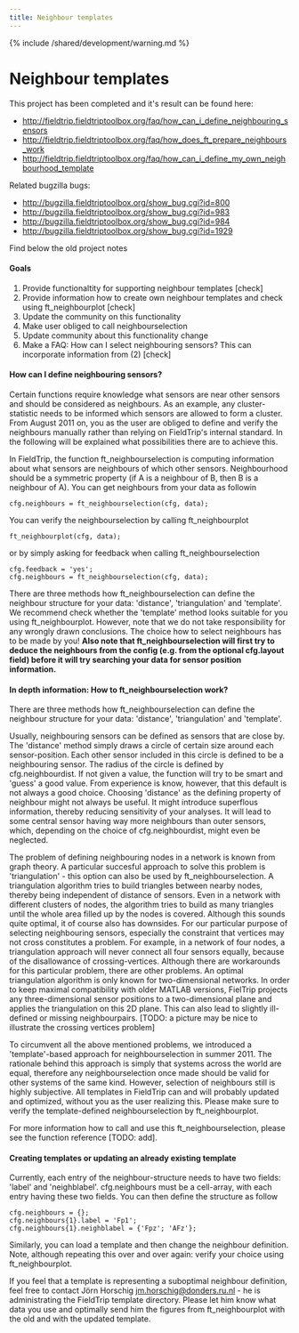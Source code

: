```yaml
---
title: Neighbour templates
---
```


{% include /shared/development/warning.md %}

# Neighbour templates

This project has been completed and it's result can be found here:

- <http://fieldtrip.fieldtriptoolbox.org/faq/how_can_i_define_neighbouring_sensors>
- <http://fieldtrip.fieldtriptoolbox.org/faq/how_does_ft_prepare_neighbours_work>
- <http://fieldtrip.fieldtriptoolbox.org/faq/how_can_i_define_my_own_neighbourhood_template>

Related bugzilla bugs:

- <http://bugzilla.fieldtriptoolbox.org/show_bug.cgi?id=800>
- <http://bugzilla.fieldtriptoolbox.org/show_bug.cgi?id=983>
- <http://bugzilla.fieldtriptoolbox.org/show_bug.cgi?id=984>
- <http://bugzilla.fieldtriptoolbox.org/show_bug.cgi?id=1929>

Find below the old project notes

#### Goals

1. Provide functionaltity for supporting neighbour templates [check]
2. Provide information how to create own neighbour templates and check using ft_neighbourplot [check]
3. Update the community on this functionality
4. Make user obliged to call neighbourselection
5. Update community about this functionality change
6. Make a FAQ: How can I select neighbouring sensors? This can incorporate information from (2) [check]

#### How can I define neighbouring sensors?

Certain functions require knowledge what sensors are near other sensors and should be considered as neighbours. As an example, any cluster-statistic needs to be informed which sensors are allowed to form a cluster. From August 2011 on, you as the user are obliged to define and verify the neighbours manually rather than relying on FieldTrip's internal standard. In the following will be explained what possibilities there are to achieve this.

In FieldTrip, the function ft_neighbourselection is computing information about what sensors are neighbours of which other sensors. Neighbourhood should be a symmetric property (if A is a neighbour of B, then B is a neighbour of A). You can get neighbours from your data as followin

    cfg.neighbours = ft_neighbourselection(cfg, data);

You can verify the neighbourselection by calling ft_neighbourplot

    ft_neighbourplot(cfg, data);

or by simply asking for feedback when calling ft_neighbourselection

    cfg.feedback = 'yes';
    cfg.neighbours = ft_neighbourselection(cfg, data);

There are three methods how ft_neighbourselection can define the neighbour structure for your data: 'distance', 'triangulation' and 'template'. We recommend check whether the 'template' method looks suitable for you using ft_neighbourplot. However, note that we do not take responsibility for any wrongly drawn conclusions. The choice how to select neighbours has to be made by you!
**Also note that ft_neighbourselection will first try to deduce the neighbours from the config (e.g. from the optional cfg.layout field) before it will try searching your data for sensor position information.**

#### In depth information: How to ft_neighbourselection work?

There are three methods how ft_neighbourselection can define the neighbour structure for your data: 'distance', 'triangulation' and 'template'.

Usually, neighbouring sensors can be defined as sensors that are close by. The 'distance' method simply draws a circle of certain size around each sensor-position. Each other sensor included in this circle is defined to be a neighbouring sensor. The radius of the circle is defined by cfg.neighbourdist. If not given a value, the function will try to be smart and 'guess' a good value. From experience is know, however, that this default is not always a good choice. Choosing 'distance' as the defining property of neighbour might not always be useful. It might introduce superflous information, thereby reducing sensitivity of your analyses. It will lead to some central sensor having way more neighbours than outer sensors, which, depending on the choice of cfg.neighbourdist, might even be neglected.

The problem of defining neighbouring nodes in a network is known from graph theory. A particular succesful approach to solve this problem is 'triangulation' - this option can also be used by ft_neighbourselection. A triangulation algorithm tries to build triangles between nearby nodes, thereby being independent of distance of sensors. Even in a network with different clusters of nodes, the algorithm tries to build as many triangles until the whole area filled up by the nodes is covered. Although this sounds quite optimal, it of course also has downsides. For our particular purpose of selecting neighbouring sensors, especially the constraint that vertices may not cross constitutes a problem. For example, in a network of four nodes, a triangulation approach will never connect all four sensors equally, because of the disallowance of crossing-vertices. Although there are workarounds for this particular problem, there are other problems. An optimal triangulation algorithm is only known for two-dimensional networks. In order to keep maximal compatibility with older MATLAB versions, FielTrip projects any three-dimensional sensor positions to a two-dimensional plane and applies the triangulation on this 2D plane. This can also lead to slightly ill-defined or missing neighbourpairs.
[TODO: a picture may be nice to illustrate the crossing vertices problem]

To circumvent all the above mentioned problems, we introduced a 'template'-based approach for neighbourselection in summer 2011. The rationale behind this approach is simply that systems across the world are equal, therefore any neighbourselection once made should be valid for other systems of the same kind. However, selection of neighbours still is highly subjective. All templates in FieldTrip can and will probably updated and optimized, without you as the user realizing this. Please make sure to verify the template-defined neighbourselection by ft_neighbourplot.

For more information how to call and use this ft_neighbourselection, please see the function reference [TODO: add].

#### Creating templates or updating an already existing template

Currently, each entry of the neighbour-structure needs to have two fields: 'label' and 'neighblabel'. cfg.neighbours must be a cell-array, with each entry having these two fields. You can then define the structure as follow

    cfg.neighbours = {};
    cfg.neighbours{1}.label = 'Fp1';
    cfg.neighbours{1}.neighblabel = {'Fpz'; 'AFz'};

Similarly, you can load a template and then change the neighbour definition. Note, although repeating this over and over again: verify your choice using ft_neighbourplot.

If you feel that a template is representing a suboptimal neighbour definition, feel free to contact Jörn Horschig jm.horschig@donders.ru.nl - he is administrating the FieldTrip template directory. Please let him know what data you use and optimally send him the figures from ft_neighbourplot with the old and with the updated template.
